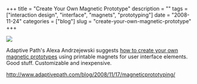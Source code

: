 +++
title = "Create Your Own Magnetic Prototype"
description = ""
tags = ["interaction design", "interface", "magnets", "prototyping"]
date = "2008-11-24"
categories = ["blog"]
slug = "create-your-own-magnetic-prototype"
+++



  <div class="notebook-screenshot"><a href="http://www.adaptivepath.com/blog/2008/11/17/magneticprototyping/"><img src="/media/notebook/adaptivepath-magnets-gui.jpg" class="notebook-image" /></a></div><p>Adaptive Path's Alexa Andrzejewski suggests <a href="http://www.adaptivepath.com/blog/2008/11/17/magneticprototyping/">how to create your own magnetic prototypes</a> using printable magnets for user interface elements. Good stuff. Customizable and inexpensive.</p>
    
  <a href="http://www.adaptivepath.com/blog/2008/11/17/magneticprototyping/">http://www.adaptivepath.com/blog/2008/11/17/magneticprototyping/</a>
